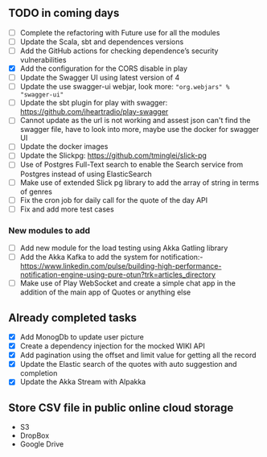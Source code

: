 ## TODO in coming days

* [ ]  Complete the refactoring with Future use for all the modules
* [ ]  Update the Scala, sbt and dependences versions
* [ ]  Add the GitHub actions for checking dependence’s security vulnerabilities
* [X]  Add the configuration for the CORS disable in play
* [ ]  Update the Swagger UI using latest version of 4
  * [ ]  Update the use swagger-ui webjar, look more: `"org.webjars" % "swagger-ui"`
  * [ ]  Update the sbt plugin for play with swagger: https://github.com/iheartradio/play-swagger
  * [ ]  Cannot update as the url is not working and assest json can't find the swagger file, have to look into more, maybe use the docker for swagger UI
* [ ]  Update the docker images
* [ ]  Update the Slickpg: https://github.com/tminglei/slick-pg
  * [ ]  Use of Postgres Full-Text search to enable the Search service from Postgres instead of using ElasticSearch
  * [ ]  Make use of extended Slick pg library to add the array of string in terms of genres
* [ ]  Fix the cron job for daily call for the quote of the day API
* [ ]  Fix and add more test cases

### New modules to add

* [ ]  Add new module for the load testing using Akka Gatling library
* [ ]  Add the Akka Kafka to add the system for notification:- https://www.linkedin.com/pulse/building-high-performance-notification-engine-using-pure-otun?trk=articles_directory
* [ ]  Make use of Play WebSocket and create a simple chat app in the addition of the main app of Quotes or anything else

## Already completed tasks

- [X]  Add MonogDb to update user picture
- [X]  Create a dependency injection for the mocked WIKI API
- [X]  Add pagination using the offset and limit value for getting all the record
- [X]  Update the Elastic search of the quotes with auto suggestion and completion
- [X]  Update the Akka Stream with Alpakka

## Store CSV file in public online cloud storage

- S3
- DropBox
- Google Drive
